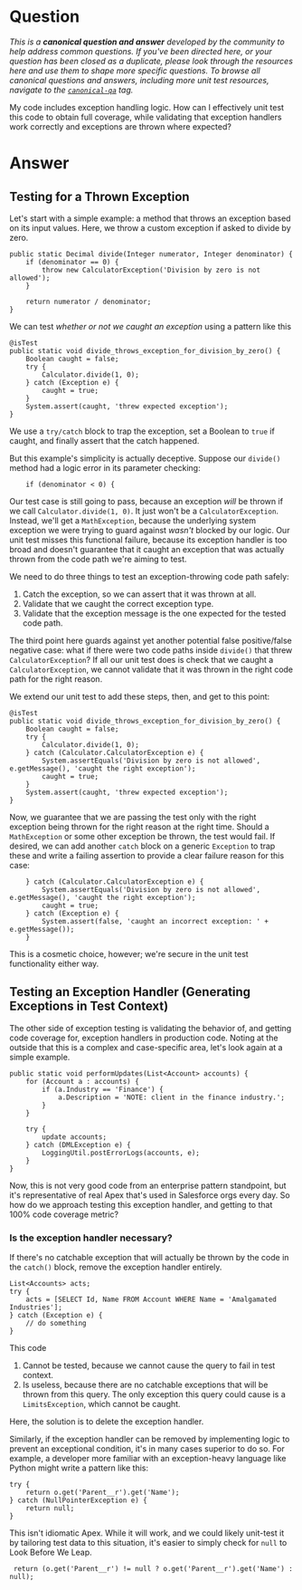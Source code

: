 
# Question

*This is a **canonical question and answer** developed by the community to help address common questions. If you've been directed here, or your question has been closed as a duplicate, please look through the resources here and use them to shape more specific questions. To browse all canonical questions and answers, including more unit test resources, navigate to the [`canonical-qa`](https://salesforce.stackexchange.com/questions/tagged/canonical-qa) tag.*

My code includes exception handling logic. How can I effectively unit test this code to obtain full coverage, while validating that exception handlers work correctly and exceptions are thrown where expected?

# Answer

## Testing for a Thrown Exception

Let's start with a simple example: a method that throws an exception based on its input values. Here, we throw a custom exception if asked to divide by zero.

    public static Decimal divide(Integer numerator, Integer denominator) {
        if (denominator == 0) {
            throw new CalculatorException('Division by zero is not allowed');
        }

        return numerator / denominator;
    }
    
We can test *whether or not we caught an exception* using a pattern like this

    @isTest
    public static void divide_throws_exception_for_division_by_zero() {
        Boolean caught = false;
        try {
            Calculator.divide(1, 0);
        } catch (Exception e) {
            caught = true;
        }
        System.assert(caught, 'threw expected exception');
    }
    
We use a `try/catch` block to trap the exception, set a Boolean to `true` if caught, and finally assert that the catch happened.

But this example's simplicity is actually deceptive. Suppose our `divide()` method had a logic error in its parameter checking:

        if (denominator < 0) {
        
Our test case is still going to pass, because an exception *will* be thrown if we call `Calculator.divide(1, 0)`. It just won't be a `CalculatorException`. Instead, we'll get a `MathException`, because the underlying system exception we were trying to guard against *wasn't* blocked by our logic. Our unit test misses this functional failure, because its exception handler is too broad and doesn't guarantee that it caught an exception that was actually thrown from the code path we're aiming to test.

We need to do three things to test an exception-throwing code path safely:

 1. Catch the exception, so we can assert that it was thrown at all.
 1. Validate that we caught the correct exception type.
 1. Validate that the exception message is the one expected for the tested code path.
 
The third point here guards against yet another potential false positive/false negative case: what if there were two code paths inside `divide()` that threw `CalculatorException`? If all our unit test does is check that we caught a `CalculatorException`, we cannot validate that it was thrown in the right code path for the right reason.

We extend our unit test to add these steps, then, and get to this point:

    @isTest
    public static void divide_throws_exception_for_division_by_zero() {
        Boolean caught = false;
        try {
            Calculator.divide(1, 0);
        } catch (Calculator.CalculatorException e) {
            System.assertEquals('Division by zero is not allowed', e.getMessage(), 'caught the right exception');
            caught = true;
        }
        System.assert(caught, 'threw expected exception');
    }

Now, we guarantee that we are passing the test only with the right exception being thrown for the right reason at the right time. Should a `MathException` or some other exception be thrown, the test would fail. If desired, we can add another `catch` block on a generic `Exception` to trap these and write a failing assertion to provide a clear failure reason for this case:

        } catch (Calculator.CalculatorException e) {
            System.assertEquals('Division by zero is not allowed', e.getMessage(), 'caught the right exception');
            caught = true;
        } catch (Exception e) {
            System.assert(false, 'caught an incorrect exception: ' + e.getMessage());
        }
        
This is a cosmetic choice, however; we're secure in the unit test functionality either way.
  
## Testing an Exception Handler (Generating Exceptions in Test Context)

The other side of exception testing is validating the behavior of, and getting code coverage for, exception handlers in production code. Noting at the outside that this is a complex and case-specific area, let's look again at a simple example.

    public static void performUpdates(List<Account> accounts) {
        for (Account a : accounts) {
            if (a.Industry == 'Finance') {
                a.Description = 'NOTE: client in the finance industry.';
            }
        }

        try {
            update accounts;
        } catch (DMLException e) {
            LoggingUtil.postErrorLogs(accounts, e);
        }
    }
    
Now, this is not very good code from an enterprise pattern standpoint, but it's representative of real Apex that's used in Salesforce orgs every day. So how do we approach testing this exception handler, and getting to that 100% code coverage metric?

### Is the exception handler necessary?

If there's no catchable exception that will actually be thrown by the code in the `catch()` block, remove the exception handler entirely.

    List<Accounts> acts;
    try {
        acts = [SELECT Id, Name FROM Account WHERE Name = 'Amalgamated Industries'];
    } catch (Exception e) {
        // do something
    }
    
This code

 1. Cannot be tested, because we cannot cause the query to fail in test context.
 2. Is useless, because there are no catchable exceptions that will be thrown from this query. The only exception this query could cause is a `LimitsException`, which cannot be caught.
 
Here, the solution is to delete the exception handler.

Similarly, if the exception handler can be removed by implementing logic to prevent an exceptional condition, it's in many cases superior to do so. For example, a developer more familiar with an exception-heavy language like Python might write a pattern like this:

    try {
        return o.get('Parent__r').get('Name');
    } catch (NullPointerException e) {
        return null;
    }
 
 This isn't idiomatic Apex. While it will work, and we could likely unit-test it by tailoring test data to this situation, it's easier to simply check for `null` to Look Before We Leap.
 
     return (o.get('Parent__r') != null ? o.get('Parent__r').get('Name') : null);
